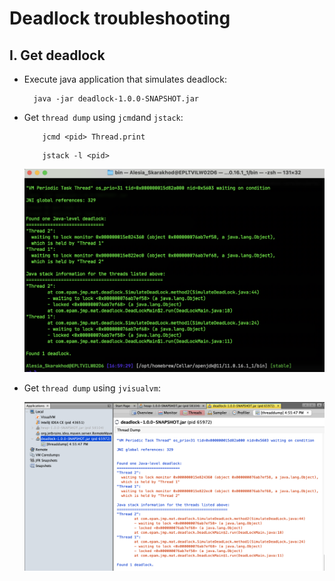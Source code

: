 # Deadlock troubleshooting

## I. Get deadlock

- Execute java application that simulates deadlock:
  ```
    java -jar deadlock-1.0.0-SNAPSHOT.jar
  ```
- Get `thread dump` using `jcmd`and `jstack`:

    ```
        jcmd <pid> Thread.print
    ```
    ```
        jstack -l <pid>
    ```
   ![Image](img/jstack-deadlock.png)


- Get `thread dump` using `jvisualvm`:

   ![Image](img/deadlock.png)
